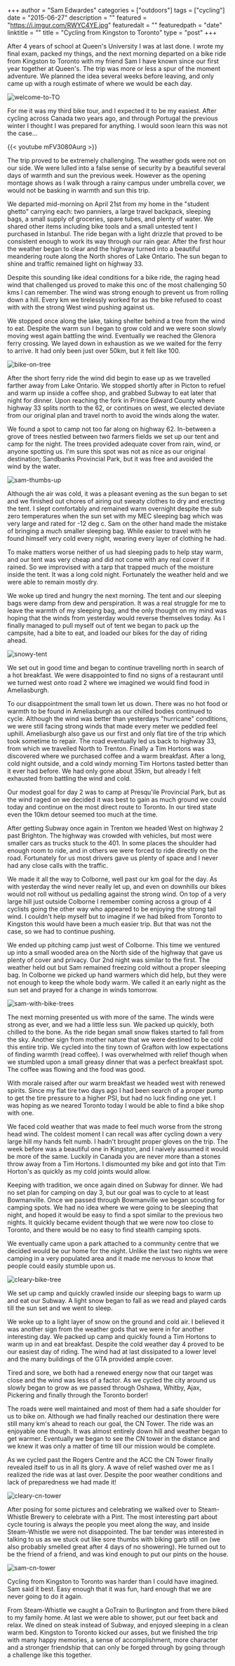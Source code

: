 +++
author = "Sam Edwardes"
categories = ["outdoors"]
tags = ["cycling"]
date = "2015-06-27"
description = ""
featured = "https://i.imgur.com/RWYC4YE.jpg"
featuredalt = ""
featuredpath = "date"
linktitle = ""
title = "Cycling from Kingston to Toronto"
type = "post"
+++

After 4 years of school at Queen's University I was at last done. I wrote my final exam, packed my things, and the next morning departed on a bike ride from Kingston to Toronto with my friend Sam I have known since our first year together at Queen's. The trip was more or less a spur of the moment adventure. We planned the idea several weeks before leaving, and only came up with a rough estimate of where we would be each day.

![welcome-to-TO](https://i.imgur.com/p08Iwk8.png)

For me it was my third bike tour, and I expected it to be my easiest. After cycling across Canada two years ago, and through Portugal the previous winter I thought I was prepared for anything. I would soon learn this was not the case...

{{< youtube mFV3080Aurg >}}

The trip proved to be extremely challenging. The weather gods were not on our side. We were lulled into a false sense of security by a beautiful several days of warmth and sun the previous week. However as the opening montage shows as I walk through a rainy campus under umbrella cover, we would not be basking in warmth and sun this trip.

We departed mid-morning on April 21st from my home in the "student ghetto" carrying each: two panniers, a large travel backpack, sleeping bags, a small supply of groceries, spare tubes, and plenty of water. We shared other items including bike tools and a small untested tent I purchased in Istanbul. The ride began with a light drizzle that proved to be consistent enough to work its way through our rain gear. After the first hour the weather began to clear and the highway turned into a beautiful meandering route along the North shores of Lake Ontario. The sun began to shine and traffic remained light on highway 33.

Despite this sounding like ideal conditions for a bike ride, the raging head wind that challenged us proved to make this onc of the most challenging 50 kms I can remember. The wind was strong enough to prevent us from rolling down a hill. Every km we tirelessly worked for as the bike refused to coast with with the strong West wind pushing against us.

We stopped once along the lake, taking shelter behind a tree from the wind to eat. Despite the warm sun I began to grow cold and we were soon slowly moving west again battling the wind. Eventually we reached the Glenora ferry crossing. We layed down in exhaustion as we we waited for the ferry to arrive. It had only been just over 50km, but it felt like 100.

![bike-on-tree](https://i.imgur.com/LfqKHNz.jpg)

After the short ferry ride the wind did begin to ease up as we travelled farther away from Lake Ontario. We stopped shortly after in Picton to refuel and warm up inside a coffee shop, and grabbed Subway to eat later that night for dinner. Upon reaching the fork in Prince Edward County where highway 33 splits north to the 62, or continues on west, we elected deviate from our original plan and travel north to avoid the winds along the water.

We found a spot to camp not too far along on highway 62. In-between a grove of trees nestled between two farmers fields we set up our tent and camp for the night. The trees provided adequate cover from rain, wind, or anyone spotting us. I'm sure this spot was not as nice as our original destination; Sandbanks Provincial Park, but it was free and avoided the wind by the water.

![sam-thumbs-up](https://i.imgur.com/FqufoGP.jpg)

Although the air was cold, it was a pleasant evening as the sun began to set and we finished out chores of airing out sweaty clothes to dry and erecting the tent. I slept comfortably and remained warm overnight despite the sub zero temperatures when the sun set with my MEC sleeping bag which was very large and rated for -12 deg c. Sam on the other hand made the mistake of bringing a much smaller sleeping bag. While easier to travel with he found himself very cold every night, wearing every layer of clothing he had.

To make matters worse neither of us had sleeping pads to help stay warm, and our tent was very cheap and did not come with any real cover if it rained. So we improvised with a tarp that trapped much of the moisture inside the tent. It was a long cold night. Fortunately the weather held and we were able to remain mostly dry.

We woke up tired and hungry the next morning. The tent and our sleeping bags were damp from dew and perspiration. It was a real struggle for me to leave the warmth of my sleeping bag, and the only thought on my mind was hoping that the winds from yesterday would reverse themselves today. As I finally managed to pull myself out of tent we began to pack up the campsite, had a bite to eat, and loaded our bikes for the day of riding ahead.

![snowy-tent](https://i.imgur.com/6jVlAuc.jpg)

We set out in good time and began to continue travelling north in search of a hot breakfast. We were disappointed to find no signs of a restaurant until we turned west onto road 2 where we imagined we would find food in Ameliasburgh.

To our disappointment the small town let us down. There was no hot food or warmth to be found in Ameliasburgh as our chilled bodies continued to cycle. Although the wind was better than yesterdays "hurricane" conditions, we were still facing strong winds that made every meter we peddled feel uphill. Ameliasburgh also gave us our first and only flat tire of the trip which took sometime to repair. The road eventually led us back to highway 33, from which we travelled North to Trenton. Finally a Tim Hortons was discovered where we purchased coffee and a warm breakfast. After a long, cold night outside, and a cold windy morning Tim Hortons tasted better than it ever had before. We had only gone about 35km, but already I felt exhausted from battling the wind and cold.

Our modest goal for day 2 was to camp at Presqu'ile Provincial Park, but as the wind raged on we decided it was best to gain as much ground we could today and continue on the most direct route to Toronto. In our tired state even the 10km detour seemed too much at the time.

After getting Subway once again in Trenton we headed West on highway 2 past Brighton. The highway was crowded with vehicles, but most were smaller cars as trucks stuck to the 401. In some places the shoulder had enough room to ride, and in others we were forced to ride directly on the road. Fortunately for us most drivers gave us plenty of space and I never had any close calls with the traffic.

We made it all the way to Colborne, well past our km goal for the day. As with yesterday the wind never really let up, and even on downhills our bikes would not roll without us pedalling against the strong wind. On top of a very large hill just outside Colborne I remember coming across a group of 4 cyclists going the other way who appeared to be enjoying the strong tail wind. I couldn't help myself but to imagine if we had biked from Toronto to Kingston this would have been a much easier trip. But that was not the case, so we had to continue pushing.

We ended up pitching camp just west of Colborne. This time we ventured up into a small wooded area on the North side of the highway that gave us plenty of cover and privacy. Our 2nd night was similar to the first. The weather held out but Sam remained freezing cold without a proper sleeping bag. In Colborne we picked up hand warmers which did help, but they were not enough to keep the whole body warm. We called it an early night as the sun set and prayed for a change in winds tomorrow.

![sam-with-bike-trees](https://i.imgur.com/RWYC4YE.jpg)

The next morning presented us with more of the same. The winds were strong as ever, and we had a little less sun. We packed up quickly, both chilled to the bone. As the ride began small snow flakes started to fall from the sky. Another sign from mother nature that we were destined to be cold this entire trip. We cycled into the tiny town of Grafton with low expectations of finding warmth (read coffee). I was overwhelmed with relief though when we stumbled upon a small greasy dinner that was a perfect breakfast spot. The coffee was flowing and the food was good.

With morale raised after our warm breakfast we headed west with renewed spirits. Since my flat tire two days ago I had been search of a proper pump to get the tire pressure to a higher PSI, but had no luck finding one yet. I was hoping as we neared Toronto today I would be able to find a bike shop with one.

We faced cold weather that was made to feel much worse from the strong head wind. The coldest moment I can recall was after cycling down a very large hill my hands felt numb. I hadn't brought proper gloves on the trip. The week before was a beautiful one in Kingston, and I naively assumed it would be more of the same. Luckily in Canada you are never more than a stones throw away from a Tim Hortons. I dismounted my bike and got into that Tim Horton's as quickly as my cold joints would allow.

Keeping with tradition, we once again dined on Subway for dinner. We had no set plan for camping on day 3, but our goal was to cycle to at least Bowmanville. Once we passed through Bowmanville we began scouting for camping spots. We had no idea where we were going to be sleeping that night, and hoped it would be easy to find a spot similar to the previous two nights. It quickly became evident though that we were now too close to Toronto, and there would be no easy to find stealth camping spots.

We eventually came upon a park attached to a community centre that we decided would be our home for the night. Unlike the last two nights we were camping in a very populated area and it made me nervous to know that people could easily stumble upon us.

![cleary-bike-tree](https://i.imgur.com/O5XOVQH.jpg)

We set up camp and quickly crawled inside our sleeping bags to warm up and eat our Subway. A light snow began to fall as we read and played cards till the sun set and we went to sleep.

We woke up to a light layer of snow on the ground and cold air. I believed it was another sign from the weather gods that we were in for another interesting day. We packed up camp and quickly found a Tim Hortons to warm up in and eat breakfast. Despite the cold weather day 4 proved to be our easiest day of riding. The wind had at last dissipated to a lower level and the many buildings of the GTA provided ample cover.

Tired and sore, we both had a renewed energy now that our target was close and the wind was less of a factor. As we cycled the city around us slowly began to grow as we passed through Oshawa, Whitby, Ajax, Pickering and finally through the Toronto border!

The roads were well maintained and most of them had a safe shoulder for us to bike on. Although we had finally reached our destination there were still many km's ahead to reach our goal, the CN Tower. The ride was an enjoyable one though. It was almost entirely down hill and weather began to get warmer. Eventually we began to see the CN tower in the distance and we knew it was only a matter of time till our mission would be complete.

As we cycled past the Rogers Centre and the ACC the CN Tower finally revealed itself to us in all its glory. A wave of relief washed over me as I realized the ride was at last over. Despite the poor weather conditions and lack of preparedness we had made it!

![cleary-cn-tower](https://i.imgur.com/jcSy7R6.jpg)

After posing for some pictures and celebrating we walked over to Steam-Whistle Brewery to celebrate with a Pint. The most interesting part about cycle touring is always the people you meet along the way, and inside Steam-Whistle we were not disappointed. The bar tender was interested in talking to us as we stuck out like sore thumbs with biking garb still on (we also probably smelled great after 4 days of no showering). He turned out to be the friend of a friend, and was kind enough to put our pints on the house.

![sam-cn-tower](https://i.imgur.com/zyVF3h5.jpg)

Cycling from Kingston to Toronto was harder than I could have imagined. Sam said it best. Easy enough that it was fun, hard enough that we are never going to do it again.

From Steam-Whistle we caught a GoTrain to Burlington and from there biked to my family home. At last we were able to shower, put our feet back and relax. We dined on steak instead of Subway, and enjoyed sleeping in a clean warm bed. Kingston to Toronto kicked our asses, but we finished the trip with many happy memories, a sense of accomplishment, more character and a stronger friendship that can only be forged through by going through a challenge like this together.